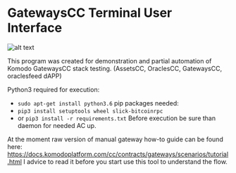 # GatewaysCC Terminal User Interface

![alt text](https://i.imgur.com/c8DPfpp.png)

This program was created for demonstration and partial automation of Komodo GatewaysCC stack testing. (AssetsCC, OraclesCC, GatewaysCC, oraclesfeed dAPP)

Python3 required for execution:
*  `sudo apt-get install python3.6`
pip packages needed:
* `pip3 install setuptools wheel slick-bitcoinrpc`
* or `pip3 install -r requirements.txt`
Before execution be sure than daemon for needed AC up.

At the moment raw version of manual gateway how-to guide can be found here: https://docs.komodoplatform.com/cc/contracts/gateways/scenarios/tutorial.html I advice to read it before you start use this tool to understand the flow.
